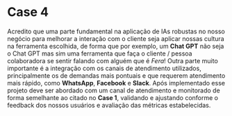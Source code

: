 # Case 4

Acredito que uma parte fundamental na aplicação de IAs robustas no nosso negócio para melhorar a interação com o cliente seja aplicar nossas cultura na ferramenta escolhida, de forma que por exemplo, um **Chat GPT** não seja o Chat GPT mas sim uma ferramenta que faça o cliente / pessoa colaboradora se sentir falando com alguém que é _Fera_!
Outra parte muito importante é a integração com os canais de atendimento utilizados, principalmente os de demandas mais pontuais e que requerem atendimento mais rápido, como **WhatsApp**, **Facebook** e **Slack**.
Após implementado esse projeto deve ser abordado com um canal de atendimento e monitorado de forma semelhante ao citado no **Case 1**, validando e ajustando conforme o feedback dos nossos usuários e avaliação das métricas estabelecidas.
